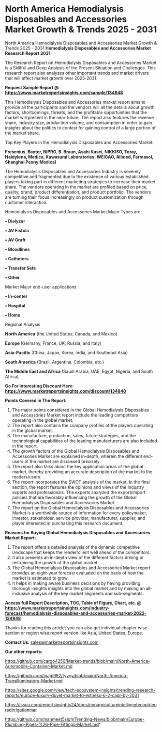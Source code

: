 # North America Hemodialysis Disposables and Accessories Market Growth & Trends 2025 - 2031
 North America Hemodialysis Disposables and Accessories Market Growth & Trends 2025 - 2031
<strong>Hemodialysis Disposables and Accessories Market Research Report 2031</strong>

The Research Report on Hemodialysis Disposables and Accessories Market is a Skillful and Deep Analysis of the Present Situation and Challenges. This research report also analyzes other important trends and market drivers that will affect market growth over 2025-2031.

<strong>Request Sample Report @ <a href=https://www.marketreportsinsights.com/sample/134848>https://www.marketreportsinsights.com/sample/134848</a></strong>

This Hemodialysis Disposables and Accessories market report aims to provide all the participants and the vendors will all the details about growth factors, shortcomings, threats, and the profitable opportunities that the market will present in the near future. The report also features the revenue share, industry size, production volume, and consumption in order to gain insights about the politics to contest for gaining control of a large portion of the market share.

Top Key Players in the Hemodialysis Disposables and Accessories Market:

<strong>Fresenius, Baxter, NIPRO, B. Braun, Asahi Kasei, NIKKISO, Toray, Haidylena, Medica, Kawasumi Laboratories, WEIGAO, Allmed, Farmasol, Shanghai Peony Medical</strong>

The Hemodialysis Disposables and Accessories Industry is severely competitive and fragmented due to the existence of various established players taking part in different marketing strategies to increase their market share. The vendors operating in the market are profiled based on price, quality, brand, product differentiation, and product portfolio. The vendors are turning their focus increasingly on product customization through customer interaction.

Hemodialysis Disposables and Accessories Market Major Types are:

<strong>• Dialyzer

• AV Fistula

• AV Graft

• Bloodlines

• Catheters

• Transfer Sets

• Other</strong>

Market Major end-user applications :

<strong>• In-center

• Hospital

• Home</strong>

Regional Analysis

</u><strong><b>North America</b></strong> (the United States, Canada, and Mexico)

<strong><b>Europe </b></strong>(Germany, France, UK, Russia, and Italy)

<strong><b>Asia-Pacific</b></strong> (China, Japan, Korea, India, and Southeast Asia)

<strong><b>South America</b></strong> (Brazil, Argentina, Colombia, etc.)

<strong><b>The Middle East and Africa</b></strong> (Saudi Arabia, UAE, Egypt, Nigeria, and South Africa)

<strong>Go For Interesting Discount Here: <a href=https://www.marketreportsinsights.com/discount/134848>https://www.marketreportsinsights.com/discount/134848</a></strong>

<strong>Points Covered in The Report:</strong>
<ol>
  <li>The major points considered in the Global Hemodialysis Disposables and Accessories Market report include the leading competitors operating in the global market.</li>
  <li>The report also contains the company profiles of the players operating in the global market.</li>
  <li>The manufacture, production, sales, future strategies, and the technological capabilities of the leading manufacturers are also included in the report.</li>
  <li>The growth factors of the Global Hemodialysis Disposables and Accessories Market are explained in-depth, wherein the different end-users of the market are discussed precisely.</li>
  <li>The report also talks about the key application areas of the global market, thereby providing an accurate description of the market to the readers/users.</li>
  <li>The report incorporates the SWOT analysis of the market. In the final section, the report features the opinions and views of the industry experts and professionals. The experts analyzed the export/import policies that are favorably influencing the growth of the Global Hemodialysis Disposables and Accessories Market.</li>
  <li>The report on the Global Hemodialysis Disposables and Accessories Market is a worthwhile source of information for every policymaker, investor, stakeholder, service provider, manufacturer, supplier, and player interested in purchasing this research document.</li>
</ol>
<strong>Reasons for Buying Global Hemodialysis Disposables and Accessories Market Report:</strong>

<ol>
  <li>The report offers a detailed analysis of the dynamic competitive landscape that keeps the reader/client well ahead of the competitors.</li>
  <li>It also presents an in-depth view of the different factors driving or restraining the growth of the global market.</li>
  <li>The Global Hemodialysis Disposables and Accessories Market report provides an eight-year forecast evaluated on the basis of how the market is estimated to grow.</li>
  <li>It helps in making aware business decisions by having providing thorough insights insights into the global market and by making an all-inclusive analysis of the key market segments and sub-segments.</li>
</ol>
<strong>Access full Report Description, TOC, Table of Figure, Chart, etc. @ <a href=https://www.marketreportsinsights.com/industry-forecast/hemodialysis-disposables-and-accessories-market-2022-134848>https://www.marketreportsinsights.com/industry-forecast/hemodialysis-disposables-and-accessories-market-2022-134848</a></strong>


Thanks for reading this article; you can also get individual chapter wise section or region wise report version like Asia, United States, Europe.

<strong>Contact Us:</strong>
sales@marketreportsinsights.com

<strong>Our other reports:</strong>

<a href=https://github.com/cargo4256/Market-trends/blob/main/North-America-Automobile-Container-Market.md>https://github.com/cargo4256/Market-trends/blob/main/North-America-Automobile-Container-Market.md</a>

<a href=https://github.com/tyagi992/tyyyy/blob/main/North-America-Transilluminators-Market.md>https://github.com/tyagi992/tyyyy/blob/main/North-America-Transilluminators-Market.md</a>

<a href=https://sites.google.com/view/tech-ecosystem-insights/trending-research-reports/europe-luxury-duvet-market-to-witness-6-2-cagr-by-2031>https://sites.google.com/view/tech-ecosystem-insights/trending-research-reports/europe-luxury-duvet-market-to-witness-6-2-cagr-by-2031</a>

<a href=https://issuu.com/reportsinsights24/docs/nonagricultureintelligentecontrleursdirrigationmar>https://issuu.com/reportsinsights24/docs/nonagricultureintelligentecontrleursdirrigationmar</a>

<a href=https://github.com/manmeet5sigh/Trending-News/blob/main/Europe-Plumbing-Pipes-%26-Pipe-Fittings-Market.md>https://github.com/manmeet5sigh/Trending-News/blob/main/Europe-Plumbing-Pipes-%26-Pipe-Fittings-Market.md</a>"

